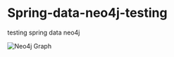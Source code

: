 # Spring-data-neo4j-testing
testing spring data neo4j

![Neo4j Graph ](http://dev.assets.neo4j.com.s3.amazonaws.com/wp-content/uploads/graphdb-gve.png)
